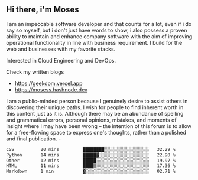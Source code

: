 ## Hi there, i'm Moses

I am an impeccable software developer and that counts for a lot, even if i do say so myself, but i don't just have words to show, i also possess a proven ability to maintain and enhance company software with the aim of improving operational functionality in line with business requirement. I build for the web and businesses with my favorite stacks.

Interested in Cloud Engineering and DevOps.

Check my written blogs
- https://geekdom.vercel.app
- https://mosess.hashnode.dev
  
I am a public-minded person because I genuinely desire to assist others in discovering their unique paths. I wish for people to find inherent worth in this content just as it is. Although there may be an abundance of spelling and grammatical errors, personal opinions, mistakes, and moments of insight where I may have been wrong – the intention of this forum is to allow for a free-flowing space to express one's thoughts, rather than a polished and final publication. -
<!--START_SECTION:waka-->

```txt
CSS          20 mins         ████████░░░░░░░░░░░░░░░░░   32.29 %
Python       14 mins         █████▓░░░░░░░░░░░░░░░░░░░   22.90 %
Other        12 mins         █████░░░░░░░░░░░░░░░░░░░░   19.97 %
HTML         11 mins         ████▒░░░░░░░░░░░░░░░░░░░░   17.36 %
Markdown     1 min           ▓░░░░░░░░░░░░░░░░░░░░░░░░   02.71 %
```

<!--END_SECTION:waka-->
